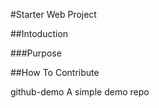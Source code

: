 #Starter Web Project

##Intoduction

###Purpose


##How To Contribute



 github-demo
A simple demo repo
